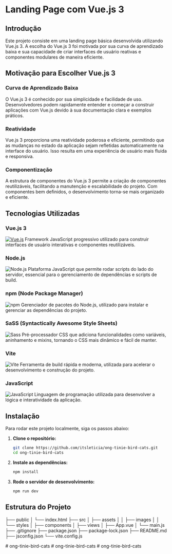 # Landing Page com Vue.js 3

## Introdução

Este projeto consiste em uma landing page básica desenvolvida utilizando Vue.js 3. A escolha do Vue.js 3 foi motivada por sua curva de aprendizado baixa e sua capacidade de criar interfaces de usuário reativas e componentes modulares de maneira eficiente.

## Motivação para Escolher Vue.js 3

### Curva de Aprendizado Baixa
O Vue.js 3 é conhecido por sua simplicidade e facilidade de uso. Desenvolvedores podem rapidamente entender e começar a construir aplicações com Vue.js devido à sua documentação clara e exemplos práticos.

### Reatividade
Vue.js 3 proporciona uma reatividade poderosa e eficiente, permitindo que as mudanças no estado da aplicação sejam refletidas automaticamente na interface do usuário. Isso resulta em uma experiência de usuário mais fluida e responsiva.

### Componentização
A estrutura de componentes do Vue.js 3 permite a criação de componentes reutilizáveis, facilitando a manutenção e escalabilidade do projeto. Com componentes bem definidos, o desenvolvimento torna-se mais organizado e eficiente.

## Tecnologias Utilizadas

### Vue.js 3
[![Vue.js](https://img.shields.io/badge/Vue.js-4FC08D?style=for-the-badge&logo=vue.js&logoColor=white)](https://vuejs.org/)
Framework JavaScript progressivo utilizado para construir interfaces de usuário interativas e componentes reutilizáveis.

### Node.js
![Node.js](https://img.shields.io/badge/Node%20js-339933?style=for-the-badge&logo=nodedotjs&logoColor=white)
Plataforma JavaScript que permite rodar scripts do lado do servidor, essencial para o gerenciamento de dependências e scripts de build.

### npm (Node Package Manager)
![npm](https://img.shields.io/badge/npm-CB3837?style=for-the-badge&logo=npm&logoColor=white)
Gerenciador de pacotes do Node.js, utilizado para instalar e gerenciar as dependências do projeto.

### SaSS (Syntactically Awesome Style Sheets)
![Sass](https://img.shields.io/badge/Sass-CC6699?style=for-the-badge&logo=sass&logoColor=white)
Pré-processador CSS que adiciona funcionalidades como variáveis, aninhamento e mixins, tornando o CSS mais dinâmico e fácil de manter.

### Vite
![Vite](https://img.shields.io/badge/Vite-646CFF?style=for-the-badge&logo=vite&logoColor=white)
Ferramenta de build rápida e moderna, utilizada para acelerar o desenvolvimento e construção do projeto.

### JavaScript
![JavaScript](https://img.shields.io/badge/JavaScript-F7DF1E?style=for-the-badge&logo=javascript&logoColor=black)
Linguagem de programação utilizada para desenvolver a lógica e interatividade da aplicação.

## Instalação

Para rodar este projeto localmente, siga os passos abaixo:

1. **Clone o repositório:**
    ```bash
    git clone https://github.com/itsleticia/ong-tinie-bird-cats.git
    cd ong-tinie-bird-cats

    ```

2. **Instale as dependências:**
    ```bash
    npm install
    ```

3. **Rode o servidor de desenvolvimento:**
    ```bash
    npm run dev
    ```

## Estrutura do Projeto

├── public
│   └── index.html
├── src
│   ├── assets
│   │   ├── images
│   │   └── styles
│   ├── components
│   ├── views
│   ├── App.vue
│   └── main.js
├── .gitignore
├── package.json
├── package-lock.json
├── README.md
├── jsconfig.json
└── vite.config.js


#   o n g - t i n i e - b i r d - c a t s  
 #   o n g - t i n i e - b i r d - c a t s  
 #   o n g - t i n i e - b i r d - c a t s  
 